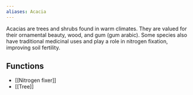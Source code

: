 ```yaml
---
aliases: Acacia
---
```

Acacias are trees and shrubs found in warm climates. They are valued for their ornamental beauty, wood, and gum (gum arabic). Some species also have traditional medicinal uses and play a role in nitrogen fixation, improving soil fertility.

## Functions
- [[Nitrogen fixer]]
- [[Tree]]